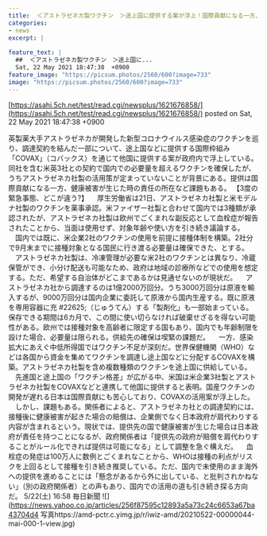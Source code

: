 ```yaml
---
title:  ＜アストラゼネカ製ワクチン　＞途上国に提供する案が浮上！国際貢献になる一方、健康被害が生じた時の責任の所在など課題  
categories:
- news
excerpt: |
  
feature_text: |
  ##  ＜アストラゼネカ製ワクチン　＞途上国に...
  Sat, 22 May 2021 18:47:38  +0900
feature_image: "https://picsum.photos/2560/600?image=733"
image: "https://picsum.photos/2560/600?image=733"
---
```


[https://asahi.5ch.net/test/read.cgi/newsplus/1621676858/](https://asahi.5ch.net/test/read.cgi/newsplus/1621676858/)
posted on Sat, 22 May 2021 18:47:38  +0900

<!--more-->

英製薬大手アストラゼネカが開発した新型コロナウイルス感染症のワクチンを巡り、調達契約を結んだ一部について、途上国などに提供する国際枠組み「COVAX」（コバックス）を通じて他国に提供する案が政府内で浮上している。 同社を含む米英3社との契約で国内での必要量を超えるワクチンを確保したが、うちアストラゼネカ社製の活用策が定まっていないことが背景にある。提供は国際貢献になる一方、健康被害が生じた時の責任の所在など課題もある。 【3度の緊急事態、どこが違う?】 　厚生労働省は21日、アストラゼネカ社製と米モデルナ社製のワクチンを薬事承認。米ファイザー社製と合わせて国内では3種類が承認されたが、アストラゼネカ社製は欧州でごくまれな副反応として血栓症が報告されたことから、当面は使用せず、対象年齢や使い方を引き続き議論する。 　国内では既に、米企業2社のワクチンの使用を前提に接種体制を構築。2社分で9月末までに接種対象となる国民に行き渡る必要量は確保できた、とする。 　アストラゼネカ社製は、冷凍管理が必要な米2社のワクチンとは異なり、冷蔵保管ができ、小分け配送も可能なため、政府は地域の診療所などでの使用を想定する。ただ、希望する自治体がどこまであるかは見通せないのが現状だ。 　アストラゼネカ社から調達するのは1億2000万回分。うち3000万回分は原液を輸入するが、9000万回分は国内企業に委託して原液から国内生産する。既に原液を専用容器に充 #22625;（じゅうてん）する「製剤化」も一部始まっている。保存できる期間は6カ月で、この間に使い切らなければ破棄せざるを得ない可能性がある。欧州では接種対象を高齢者に限定する国もあり、国内でも年齢制限を設けた場合、必要量は限られる。供給先の確保は喫緊の課題だ。 　一方、感染拡大にあえぐ中低所得国ではワクチン不足が深刻だ。世界保健機関（WHO）などは各国から資金を集めてワクチンを調達し途上国などに分配するCOVAXを構築。アストラゼネカ社製を含め複数種類のワクチンを途上国に供給している。 　先進国と途上国の「ワクチン格差」が広がる中、米国は米企業3社製とアストラゼネカ社製をCOVAXなどと連携して他国に提供すると表明。国産ワクチンの開発が遅れる日本は国際貢献にも苦心しており、COVAXの活用案が浮上した。 　しかし、課題もある。関係者によると、アストラゼネカ社との調達契約には、接種後に健康被害が起きた場合の賠償は、企業側でなく日本政府が肩代わりする内容が含まれるという。現状では、提供先の国で健康被害が生じた場合は日本政府が責任を持つことになるが、政府関係者は「提供先の政府が賠償を肩代わりすることがルール化できれば提供は可能になる」として調整を急ぐ構えだ。 　血栓症の発症は100万人に数例とごくまれなことから、WHOは接種の利点がリスクを上回るとして接種を引き続き推奨している。ただ、国内で未使用のまま海外への提供を進めることには「懸念があるから外に出している、と批判されかねない」（別の政府関係者）との声もあり、国内での活用の道も引き続き探る方向だ。 5/22(土) 16:58 毎日新聞 ![](https://news.yahoo.co.jp/articles/256f87595c12893a5a73c24c6653a67ba43704d4 写真https://amd-pctr.c.yimg.jp/r/iwiz-amd/20210522-00000044-mai-000-1-view.jpg)

